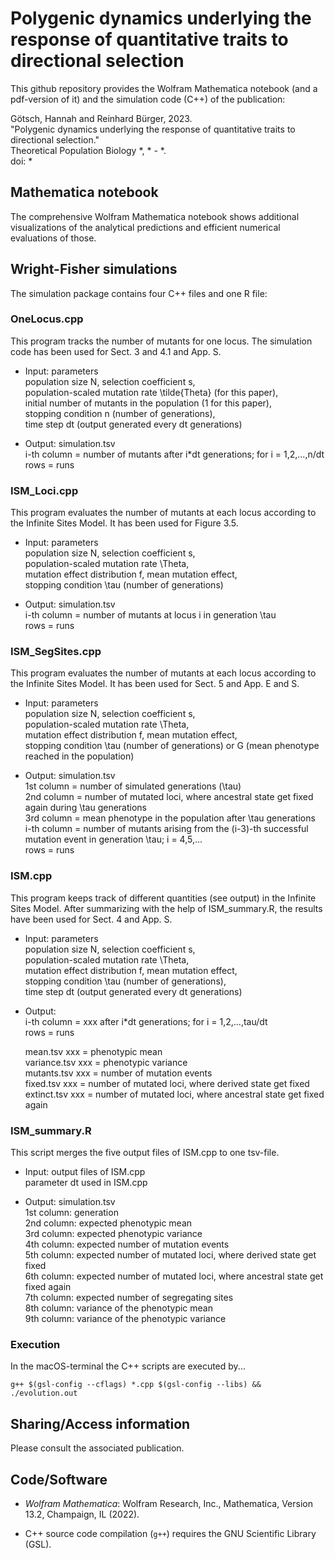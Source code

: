 # Polygenic dynamics underlying the response of quantitative traits to directional selection

This github repository provides the Wolfram Mathematica notebook (and a pdf-version of it) and the simulation code (C++) of the publication:

Götsch, Hannah and Reinhard Bürger, 2023. \
"Polygenic dynamics underlying the response of quantitative traits to directional selection." \
Theoretical Population Biology *, * - *. \
doi: * 

## Mathematica notebook

The comprehensive Wolfram Mathematica notebook shows additional visualizations of the analytical predictions and efficient numerical evaluations of those. 

## Wright-Fisher simulations

The simulation package contains four C++ files and one R file:

### OneLocus.cpp

This program tracks the number of mutants for one locus. The simulation code has been used for Sect. 3 and 4.1 and App. S.

- Input: parameters \
	population size N, selection coefficient s, \
	population-scaled mutation rate \tilde{Theta} (for this paper), \
	initial number of mutants in the population (1 for this paper), \
	stopping condition n (number of generations), \
	time step dt (output generated every dt generations)

- Output: simulation.tsv \
	i-th column = number of mutants after i*dt generations; for i = 1,2,...,n/dt \
	rows = runs

### ISM_Loci.cpp

This program evaluates the number of mutants at each locus according to the Infinite Sites Model. It has been used for Figure 3.5.

- Input: parameters \
	population size N, selection coefficient s, \
	population-scaled mutation rate \Theta, \
	mutation effect distribution f, mean mutation effect, \
	stopping condition \tau (number of generations)

- Output: simulation.tsv \
	i-th column = number of mutants at locus i in generation \tau \
	rows = runs

### ISM_SegSites.cpp

This program evaluates the number of mutants at each locus according to the Infinite Sites Model. It has been used for Sect. 5 and App. E and S.

- Input: parameters \
	population size N, selection coefficient s, \
	population-scaled mutation rate \Theta, \
	mutation effect distribution f, mean mutation effect, \
	stopping condition \tau (number of generations) or G (mean phenotype reached in the population)

- Output: simulation.tsv \
	1st column = number of simulated generations (\tau) \
	2nd column = number of mutated loci, where ancestral state get fixed again during \tau generations \
	3rd column = mean phenotype in the population after \tau generations \
	i-th column = number of mutants arising from the (i-3)-th successful mutation event in generation \tau; i = 4,5,... \
	rows = runs

### ISM.cpp

This program keeps track of different quantities (see output) in the Infinite Sites Model. After summarizing with the help of ISM_summary.R, the results have been used for Sect. 4 and App. S.

- Input: parameters \
	population size N, selection coefficient s, \
	population-scaled mutation rate \Theta, \
	mutation effect distribution f, mean mutation effect, \
	stopping condition \tau (number of generations), \
	time step dt (output generated every dt generations)

- Output: \
	i-th column = xxx after i*dt generations; for i = 1,2,...,tau/dt \
	rows = runs
	
	mean.tsv	xxx = phenotypic mean \
	variance.tsv	xxx = phenotypic variance \
	mutants.tsv	xxx = number of mutation events \
	fixed.tsv	xxx = number of mutated loci, where derived state get fixed \
	extinct.tsv	xxx = number of mutated loci, where ancestral state get fixed again

### ISM_summary.R

This script merges the five output files of ISM.cpp to one tsv-file.

- Input: output files of ISM.cpp \
	parameter dt used in ISM.cpp

- Output: simulation.tsv \
	1st column: generation \
	2nd column: expected phenotypic mean \
	3rd column: expected phenotypic variance \
	4th column: expected number of mutation events \
	5th column: expected number of mutated loci, where derived state get fixed \
	6th column: expected number of mutated loci, where ancestral state get fixed again \
	7th column: expected number of segregating sites \
	8th column: variance of the phenotypic mean \
	9th column: variance of the phenotypic variance
		
### Execution

In the macOS-terminal the C++ scripts are executed by...

`g++ $(gsl-config --cflags) *.cpp $(gsl-config --libs) && ./evolution.out`

## Sharing/Access information

Please consult the associated publication.

## Code/Software

* *Wolfram Mathematica*: Wolfram Research, Inc., Mathematica, Version 13.2, Champaign, IL (2022).

* C++ source code compilation (`g++`) requires the GNU Scientific Library (GSL).

